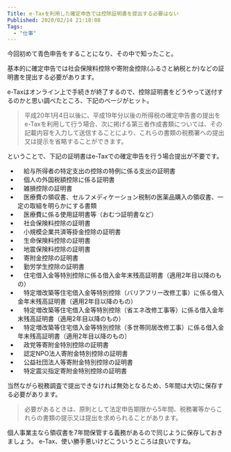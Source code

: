 ```yaml
---
Title: e-Taxを利用した確定申告では控除証明書を提出する必要はない
Published: 2020/02/14 21:18:08
Tags:
  - "仕事"
---
```

今回初めて青色申告をすることになり、その中で知ったこと。  

基本的に確定申告では社会保険料控除や寄附金控除(ふるさと納税とか)などの証明書を提出する必要があります。  

e-Taxはオンライン上で手続きが終了するので、控除証明書をどうやって送付するのかと思い調べたところ、下記のページがヒット。  

<?# OEmbed "https://www.e-tax.nta.go.jp/toiawase/qa/kakutei/tempu01.htm" /?>

>平成20年1月4日以後に、平成19年分以後の所得税の確定申告書の提出をe-Taxを利用して行う場合、次に掲げる第三者作成書類については、その記載内容を入力して送信することにより、これらの書類の税務署への提出又は提示を省略することができます。

ということで、下記の証明書はe-Taxでの確定申告を行う場合提出が不要です。   


* 　給与所得者の特定支出の控除の特例に係る支出の証明書
* 　個人の外国税額控除に係る証明書
* 　雑損控除の証明書
* 　医療費の領収書、セルフメディケーション税制の医薬品購入の領収書、一定の取組を明らかにする書類
* 　医療費に係る使用証明書等（おむつ証明書など）
* 　社会保険料控除の証明書
* 　小規模企業共済等掛金控除の証明書
* 　生命保険料控除の証明書
* 　地震保険料控除の証明書
* 　寄附金控除の証明書
* 　勤労学生控除の証明書
* 　住宅借入金等特別控除に係る借入金年末残高証明書（適用2年目以降のもの）
* 　特定増改築等住宅借入金等特別控除（バリアフリー改修工事）に係る借入金年末残高証明書（適用2年目以降のもの）
* 　特定増改築等住宅借入金等特別控除（省エネ改修工事等）に係る借入金年末残高証明書（適用2年目以降のもの）
* 　特定増改築等住宅借入金等特別控除（多世帯同居改修工事）に係る借入金年末残高証明書（適用2年目以降のもの）
* 　政党等寄附金特別控除の証明書
* 　認定NPO法人寄附金特別控除の証明書
* 　公益社団法人等寄附金特別控除の証明書
* 　特定震災指定寄附金特別控除の証明書

当然ながら税務調査で提出できなければ無効となるため、5年間は大切に保存する必要があります。  
> 必要があるときは、原則として法定申告期限から5年間、税務署等からこれらの書類の提示又は提出を求められることがあります。  

個人事業主なら領収書を7年間保管する義務があるので同じように保存しておきましょう。
e-Tax、使い勝手悪いけどこういうところは良いですね。